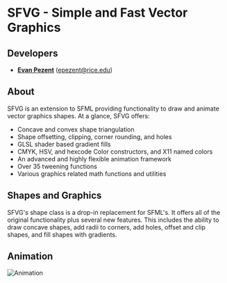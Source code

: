# SFVG - Simple and Fast Vector Graphics

## Developers

- **[Evan Pezent](http://evanpezent.com)** (epezent@rice.edu)

## About

SFVG is an extension to SFML providing functionality to draw and animate vector graphics shapes. At a glance, SFVG offers:

- Concave and convex shape triangulation
- Shape offsetting, clipping, corner rounding, and holes
- GLSL shader based gradient fills
- CMYK, HSV, and hexcode Color constructors, and X11 named colors
- An advanced and highly flexible animation framework
- Over 35 tweening functions
- Various graphics related math functions and utilities

## Shapes and Graphics

SFVG's shape class is a drop-in replacement for SFML's. It offers all of the original functionality plus several new features. This includes the ability to draw concave shapes, add radii to corners, add holes, offset and clip shapes, and fill shapes with gradients.


## Animation

![Animation](https://github.com/epezent/SFVG/blob/master/screenshots/animation.gif)

